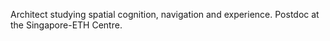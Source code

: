 Architect studying spatial cognition, navigation and experience. 
Postdoc at the Singapore-ETH Centre.

